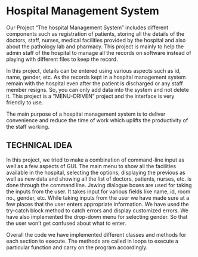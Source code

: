 # Hospital Management System

Our Project “The hospital Management System” includes different components such as registration of patients, storing all the details of the doctors, staff, nurses, medical facilities provided by the hospital and also about the pathology lab and pharmacy. This project is mainly to help the admin staff of the hospital to manage all the records on software instead of playing with different files to keep the record. 
 
In this project, details can be entered using various aspects such as id, name, gender, etc. As the records kept in a hospital management system remain with the hospital even after the patient is discharged or any staff member resigns. So, you can only add data into the system and not delete it. This project is a “MENU-DRIVEN” project and the interface is very friendly to use.
 
The main purpose of a hospital management system is to deliver convenience and reduce the time of work which uplifts the productivity of the staff working.

## TECHNICAL IDEA

In this project, we tried to make a combination of command-line input as well as a few aspects of GUI. The main menu to show all the facilities available in the hospital, selecting the options, displaying the previous as well as new data and showing all the list of doctors, patients, nurses, etc. is done through the command line. Jswing dialogue boxes are used for taking the inputs from the user. It takes input for various fields like name, id, room no., gender, etc. While taking inputs from the user we have made sure at a few places that the user enters appropriate information. We have used the try-catch block method to catch errors and display customized errors. We have also implemented the drop-down menu for selecting gender. So that the user won’t get confused about what to enter.  

Overall the code we have implemented different classes and methods for each section to execute. The methods are called in loops to execute a particular function and carry on the program accordingly.
